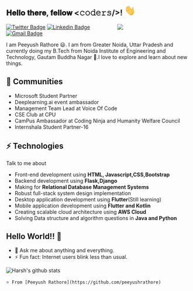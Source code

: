 <h2> 𝐇𝐞𝐥𝐥𝐨 𝐭𝐡𝐞𝐫𝐞, 𝐟𝐞𝐥𝐥𝐨𝐰 <𝚌𝚘𝚍𝚎𝚛𝚜/>! <img src="https://raw.githubusercontent.com/ABSphreak/ABSphreak/master/gifs/Hi.gif" width="30px"></h2>

<img align='right' src='https://user-images.githubusercontent.com/5713670/87202985-820dcb80-c2b6-11ea-9f56-7ec461c497c3.gif' width='200"'>

[![Twitter Badge](https://img.shields.io/badge/-@peeyushrathor13-1ca0f1?style=flat-square&labelColor=1ca0f1&logo=twitter&logoColor=white&link=https://twitter.com/peeyushrathor13)](https://twitter.com/peeyushrathore13) [![Linkedin Badge](https://img.shields.io/badge/-peeyushrathore2004-blue?style=flat-square&logo=Linkedin&logoColor=white&link=https://www.linkedin.com/in/peeyushrathore2004/)](https://www.linkedin.com/in/peeyushrathore2004/)
[![Gmail Badge](https://img.shields.io/badge/-peeyushrathore2004@gmail.com-c14438?style=flat-square&logo=Gmail&logoColor=white&link=mailto:peeyushrathore2004@gmail.com)](mailto:mailharshkhatri@gmail.com)

I am Peeyush Rathore 😃. I am from Greater Noida, Uttar Pradesh and currently doing my B.Tech from Noida Institute of Engineering and Technology, Gautam Buddha Nagar 🏫.I love to explore and learn about new things.
## 👯 Communities
* Microsoft Student Partner
* Deeplearning.ai event ambassador
* Management Team Lead at Voice Of Code
* CSE Club at CPU
* CamPus Ambassador at Coding Ninja and Humanity Welfare Council
* Internshala Student Partner-16
## ⚡ Technologies
Talk to me about
- Front-end development using **HTML, Javascript,CSS,Bootstrap**
- Backend development using **Flask,Django**
- Making for **Relational Database Management Systems**
- Robust full-stack system design implementation
- Desktop application development using **Flutter**(Still learning)
- Mobile application development using **Flutter and Kotlin**
- Creating scalable cloud architecture using **AWS Cloud**
- Solving Data structure and algorithm questions in **Java and Python**
## Hello World!! 🤔
- 💬 Ask me about anything and everything.
- ⚡ Fun fact: Internet users blink less than usual.

![Harsh's github stats](https://github-readme-stats.vercel.app/api?username=peeyushrathore&hide=["issues"]&show_icons=true)

```⭐️ From [Peeyush Rathore](https://github.com/peeyushrathore)```
